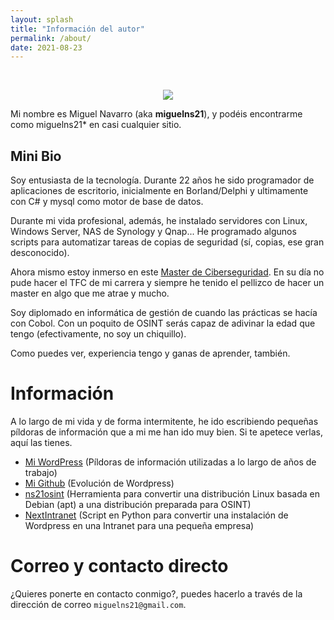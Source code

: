 ```yaml
---
layout: splash
title: "Información del autor"
permalink: /about/
date: 2021-08-23
---
```


<br>

<p align="center">
<img src="/assets/images/about/photo-about.jpeg">
</p>

Mi nombre es Miguel Navarro (aka **miguelns21**), y podéis encontrarme como miguelns21* en casi cualquier sitio.

## Mini Bio

Soy entusiasta de la tecnología.
Durante 22 años he sido programador de aplicaciones de escritorio, inicialmente en Borland/Delphi y ultimamente con C# y mysql como motor de base de datos.

Durante mi vida profesional, además, he instalado servidores con Linux, Windows Server, NAS de Synology y Qnap...
He programado algunos scripts para automatizar tareas de copias de seguridad (sí, copias, ese gran desconocido).

Ahora mismo estoy inmerso en este [Master de Ciberseguridad](https://www.campusciberseguridad.com). En su día no pude hacer el TFC de mi carrera y siempre he tenido el pellizco de hacer un master en algo que me atrae y mucho.

Soy diplomado en informática de gestión de cuando las prácticas se hacía con Cobol. Con un poquito de OSINT serás capaz de adivinar la edad que tengo (efectivamente, no soy un chiquillo).

Como puedes ver, experiencia tengo y ganas de aprender, también.

# Información

A lo largo de mi vida y de forma intermitente, he ido escribiendo pequeñas píldoras de información que a mi me han ido muy bien. Si te apetece verlas, aquí las tienes.

- [Mi WordPress](https://miguelnsanta.wordpress.com) (Píldoras de información utilizadas a lo largo de años de trabajo)
- [Mi Github](https://miguelns21.github.io) (Evolución de Wordpress)
- [ns21osint](https://github.com/miguelns21/ns21osint) (Herramienta para convertir una distribución Linux basada en Debian (apt) a una distribución preparada para OSINT)
- [NextIntranet](https://github.com/miguelns21/NextIntranet) (Script en Python para convertir una instalación de Wordpress en una Intranet para una pequeña empresa)

# Correo y contacto directo

¿Quieres ponerte en contacto conmigo?, puedes hacerlo a través de la dirección de correo `miguelns21@gmail.com`. 
